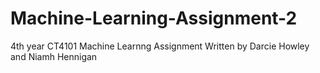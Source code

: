 # Machine-Learning-Assignment-2
4th year CT4101 Machine Learnng Assignment
Written by Darcie Howley and Niamh Hennigan
